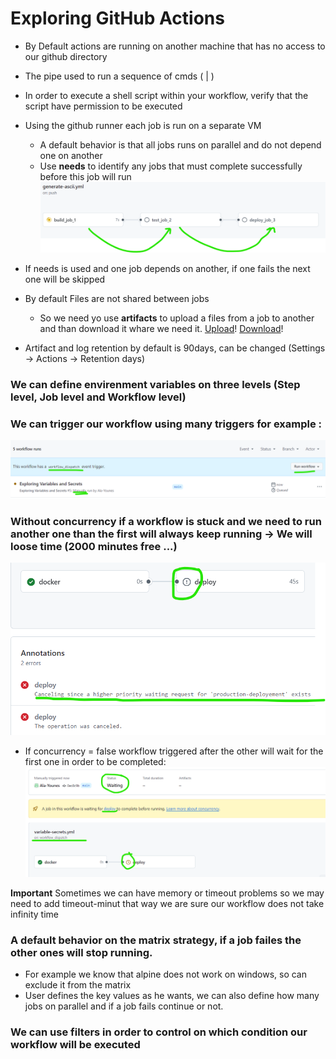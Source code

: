 # Exploring GitHub Actions

- By Default actions are running on another machine that has no access to our github directory
- The pipe used to run a sequence of cmds ( | )
- In order to execute a shell script within your workflow, verify that the script have permission to be executed
- Using the github runner each job is run on a separate VM
    - A default behavior is that all jobs runs on parallel and do not depend one on another
    - Use **needs** to identify any jobs that must complete successfully before this job will run
![needs sequence](images/sequence_jobs.png)

- If needs is used and one job depends on another, if one fails the next one will be skipped

- By default Files are not shared between jobs
    - So we need yo use **artifacts** to upload a files from a job to another and than download it whare we need it. [Upload](https://github.com/marketplace/actions/upload-a-build-artifact)! [Download](https://github.com/marketplace/actions/download-a-build-artifact)!

- Artifact and log retention by default is 90days, can be changed (Settings -> Actions -> Retention days)

### We can define envirenment variables on three levels (Step level, Job level and Workflow level)

### We can trigger our workflow using many triggers for example : 
![workflow-dispatch](images/workflow_dispatch.png)

### Without concurrency if a workflow is stuck and we need to run another one than the first will always keep running -> We will loose time (2000 minutes free ...)

![concurrency](images/concurrency.png)

- If concurrency  = false workflow triggered after the other will wait for the first one in order to be completed:
![concurrencyFalse](images/concurrencyFalse.png)

**Important** Sometimes we can have memory or timeout problems so we may need to add timeout-minut that way we are sure our workflow does not take infinity time

### A default behavior on the matrix strategy, if a job failes the other ones will stop running.
- For example we know that alpine does not work on windows, so can exclude it from the matrix
- User defines the key values as he wants, we can also define how many jobs on parallel and if a job fails continue or not.

### We can use filters in order to control on which condition our workflow will be executed